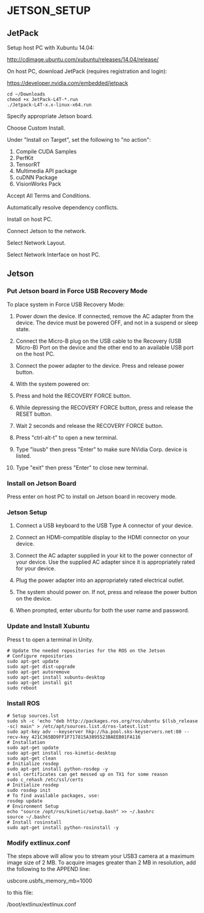 # JETSON_SETUP


## JetPack

Setup host PC with Xubuntu 14.04:

<http://cdimage.ubuntu.com/xubuntu/releases/14.04/release/>

On host PC, download JetPack (requires registration and login):

<https://developer.nvidia.com/embedded/jetpack>

```shell
cd ~/Downloads
chmod +x JetPack-L4T-*.run
./Jetpack-L4T-x.x-linux-x64.run
```

Specify appropriate Jetson board.

Choose Custom Install.

Under "Install on Target", set the following to "no action":

1) Compile CUDA Samples
2) PerfKit
3) TensorRT
4) Multimedia API package
5) cuDNN Package
6) VisionWorks Pack

Accept All Terms and Conditions.

Automatically resolve dependency conflicts.

Install on host PC.

Connect Jetson to the network.

Select Network Layout.

Select Network Interface on host PC.

## Jetson

### Put Jetson board in Force USB Recovery Mode

To place system in Force USB Recovery Mode:

1. Power down the device. If connected, remove the AC adapter from the
   device. The device must be powered OFF, and not in a suspend or
   sleep state.

2. Connect the Micro-B plug on the USB cable to the Recovery (USB
   Micro-B) Port on the device and the other end to an available USB
   port on the host PC.

3. Connect the power adapter to the device. Press and release power button.

4. With the system powered on:

5. Press and hold the RECOVERY FORCE button.

6. While depressing the RECOVERY FORCE button, press and release the
   RESET button.

7. Wait 2 seconds and release the RECOVERY FORCE button.

8. Press "ctrl-alt-t" to open a new terminal.

9. Type "lsusb" then press "Enter" to make sure NVidia Corp. device is listed.

10. Type "exit" then press "Enter" to close new terminal.

### Install on Jetson Board

Press enter on host PC to install on Jetson board in recovery mode.

### Jetson Setup

1. Connect a USB keyboard to the USB Type A connector of your device.

2. Connect an HDMI-compatible display to the HDMI connector on your
   device.

3. Connect the AC adapter supplied in your kit to the power connector
   of your device. Use the supplied AC adapter since it is
   appropriately rated for your device.

4. Plug the power adapter into an appropriately rated electrical
   outlet.

5. The system should power on. If not, press and release the power
   button on the device.

6. When prompted, enter ubuntu for both the user name and password.

### Update and Install Xubuntu

Press <ctrl><alt>t to open a terminal in Unity.

```shell
# Update the needed repositories for the ROS on the Jetson
# Configure repositories
sudo apt-get update
sudo apt-get dist-upgrade
sudo apt-get autoremove
sudo apt-get install xubuntu-desktop
sudo apt-get install git
sudo reboot
```

### Install ROS

```shell
# Setup sources.lst
sudo sh -c 'echo "deb http://packages.ros.org/ros/ubuntu $(lsb_release -sc) main" > /etc/apt/sources.list.d/ros-latest.list'
sudo apt-key adv --keyserver hkp://ha.pool.sks-keyservers.net:80 --recv-key 421C365BD9FF1F717815A3895523BAEEB01FA116
# Installation
sudo apt-get update
sudo apt-get install ros-kinetic-desktop
sudo apt-get clean
# Initialize rosdep
sudo apt-get install python-rosdep -y
# ssl certificates can get messed up on TX1 for some reason
sudo c_rehash /etc/ssl/certs
# Initialize rosdep
sudo rosdep init
# To find available packages, use:
rosdep update
# Environment Setup
echo "source /opt/ros/kinetic/setup.bash" >> ~/.bashrc
source ~/.bashrc
# Install rosinstall
sudo apt-get install python-rosinstall -y
```

### Modify extlinux.conf

The steps above will allow you to stream your USB3 camera at a maximum image
size of 2 MB. To acquire images greater than 2 MB in resolution, add the
following to the APPEND line:

usbcore.usbfs_memory_mb=1000

to this file:

/boot/extlinux/extlinux.conf

